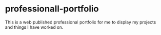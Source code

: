 # professionall-portfolio
This is a web published professional portfolio for me to display my projects and things I have worked on.
